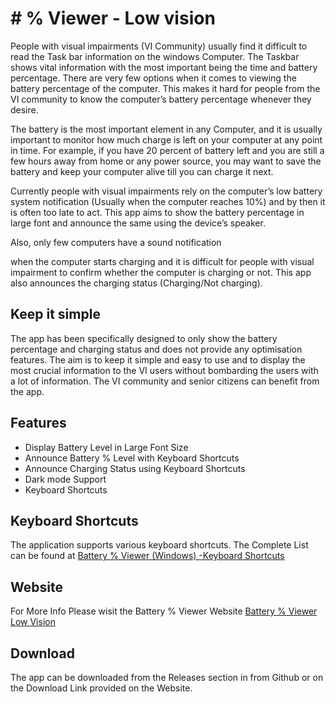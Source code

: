 # # % Viewer - Low vision
People with visual impairments (VI Community) usually find it difficult to read the Task bar information on the windows Computer. The Taskbar shows vital information with the most important being the time and battery percentage. There are very few options when it comes to viewing the battery percentage of the computer. This makes it hard for people from the VI community to know the computer’s battery percentage whenever they desire.

The battery is the most important element in any Computer, and it is usually important to monitor how much charge is left on your computer at any point in time. For example, if you have 20 percent of battery left and you are still a few hours away from home or any power source, you may want to save the battery and keep your computer alive till you can charge it next.

Currently people with visual impairments rely on the computer’s low battery system notification (Usually when the computer reaches 10%) and by then it is often too late to act. This app aims to show the battery percentage in large font and announce the same using the device’s speaker.

Also, only few computers have a sound notification

when the computer starts charging and it is difficult for people with visual impairment to confirm whether the computer is charging or not. This app also announces the charging status (Charging/Not charging).

## Keep it simple
The app has been specifically designed to only show the battery percentage and charging status and does not provide any optimisation features. The aim is to keep it simple and easy to use and to display the most crucial information to the VI users without bombarding the users with a lot of information. The VI community and senior citizens can benefit from the app.
## Features
- Display Battery Level in Large Font Size
- Announce Battery % Level with Keyboard Shortcuts
- Announce Charging Status using Keyboard Shortcuts
- Dark mode Support
- Keyboard Shortcuts

## Keyboard Shortcuts
The application supports various keyboard shortcuts. The Complete List can be found at 
[Battery % Viewer (Windows) -Keyboard Shortcuts](https://sites.google.com/view/batteryviewer-low-vision/windows-app/keyboard-shortcuts)

## Website
For More Info Please wisit the Battery % Viewer Website
[Battery % Viewer Low Vision](https://sites.google.com/view/batteryviewer-low-vision/home)

## Download 
The app can be downloaded from the Releases section in from Github or on the Download Link provided on the Website.

